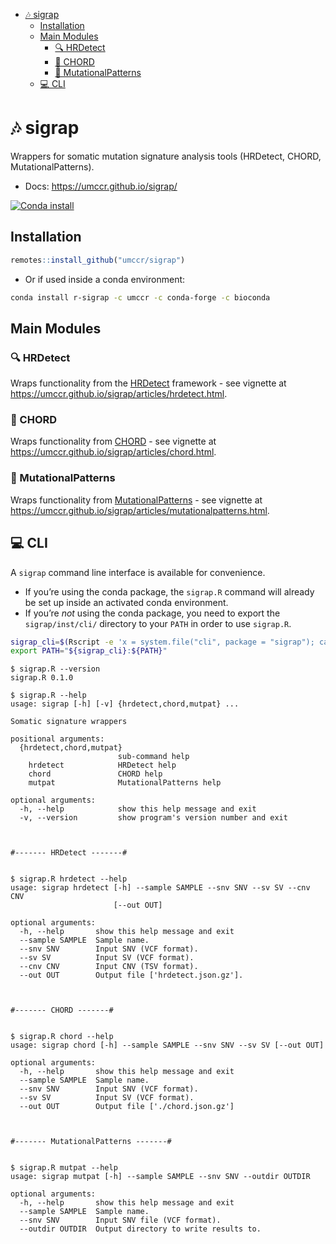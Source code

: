 
-   <a href="#id_-sigrap" id="toc-id_-sigrap">🎶 sigrap</a>
    -   <a href="#installation" id="toc-installation">Installation</a>
    -   <a href="#main-modules" id="toc-main-modules">Main Modules</a>
        -   <a href="#id_-hrdetect" id="toc-id_-hrdetect">🔍 HRDetect</a>
        -   <a href="#id_-chord" id="toc-id_-chord">🎸 CHORD</a>
        -   <a href="#id_-mutationalpatterns" id="toc-id_-mutationalpatterns">🐾
            MutationalPatterns</a>
    -   <a href="#id_-cli" id="toc-id_-cli">💻 CLI</a>

<!-- README.md is generated from README.Rmd. Please edit that file -->

# 🎶 sigrap

Wrappers for somatic mutation signature analysis tools (HRDetect, CHORD,
MutationalPatterns).

-   Docs: <https://umccr.github.io/sigrap/>

<!-- badges: start -->

[![Conda
install](https://anaconda.org/umccr/r-sigrap/badges/installer/conda.svg)](https://anaconda.org/umccr/r-sigrap)
<!-- badges: end -->

## Installation

``` r
remotes::install_github("umccr/sigrap")
```

-   Or if used inside a conda environment:

``` bash
conda install r-sigrap -c umccr -c conda-forge -c bioconda
```

## Main Modules

### 🔍 HRDetect

Wraps functionality from the
[HRDetect](https://github.com/Nik-Zainal-Group/signature.tools.lib)
framework - see vignette at
<https://umccr.github.io/sigrap/articles/hrdetect.html>.

### 🎸 CHORD

Wraps functionality from
[CHORD](https://github.com/UMCUGenetics/CHORD) - see vignette at
<https://umccr.github.io/sigrap/articles/chord.html>.

### 🐾 MutationalPatterns

Wraps functionality from
[MutationalPatterns](https://github.com/UMCUGenetics/MutationalPatterns) -
see vignette at
<https://umccr.github.io/sigrap/articles/mutationalpatterns.html>.

## 💻 CLI

A `sigrap` command line interface is available for convenience.

-   If you’re using the conda package, the `sigrap.R` command will
    already be set up inside an activated conda environment.
-   If you’re *not* using the conda package, you need to export the
    `sigrap/inst/cli/` directory to your `PATH` in order to use
    `sigrap.R`.

``` bash
sigrap_cli=$(Rscript -e 'x = system.file("cli", package = "sigrap"); cat(x, "\n")' | xargs)
export PATH="${sigrap_cli}:${PATH}"
```

    $ sigrap.R --version
    sigrap.R 0.1.0

    $ sigrap.R --help
    usage: sigrap [-h] [-v] {hrdetect,chord,mutpat} ...

    Somatic signature wrappers

    positional arguments:
      {hrdetect,chord,mutpat}
                            sub-command help
        hrdetect            HRDetect help
        chord               CHORD help
        mutpat              MutationalPatterns help

    optional arguments:
      -h, --help            show this help message and exit
      -v, --version         show program's version number and exit



    #------- HRDetect -------#


    $ sigrap.R hrdetect --help
    usage: sigrap hrdetect [-h] --sample SAMPLE --snv SNV --sv SV --cnv CNV
                           [--out OUT]

    optional arguments:
      -h, --help       show this help message and exit
      --sample SAMPLE  Sample name.
      --snv SNV        Input SNV (VCF format).
      --sv SV          Input SV (VCF format).
      --cnv CNV        Input CNV (TSV format).
      --out OUT        Output file ['hrdetect.json.gz'].



    #------- CHORD -------#


    $ sigrap.R chord --help
    usage: sigrap chord [-h] --sample SAMPLE --snv SNV --sv SV [--out OUT]

    optional arguments:
      -h, --help       show this help message and exit
      --sample SAMPLE  Sample name.
      --snv SNV        Input SNV (VCF format).
      --sv SV          Input SV (VCF format).
      --out OUT        Output file ['./chord.json.gz']



    #------- MutationalPatterns -------#


    $ sigrap.R mutpat --help
    usage: sigrap mutpat [-h] --sample SAMPLE --snv SNV --outdir OUTDIR

    optional arguments:
      -h, --help       show this help message and exit
      --sample SAMPLE  Sample name.
      --snv SNV        Input SNV file (VCF format).
      --outdir OUTDIR  Output directory to write results to.
